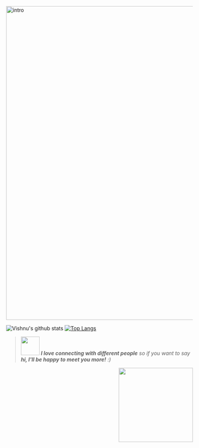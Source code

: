 <img width="845" alt="intro" src="https://user-images.githubusercontent.com/42809447/88397334-64c21c80-cde1-11ea-896c-017dcc4e7bc6.png">

![Vishnu's github stats](https://github-readme-stats.vercel.app/api?username=rogue-wild&show_icons=true&title_color=000000&icon_color=03910a&text_color=525252&bg_color=d9f6f9)
[![Top Langs](https://github-readme-stats.vercel.app/api/top-langs/?username=rogue-wild&hide=javascript,html,css&show_icons=true&line_height=22&title_color=000000&icon_color=03910a&text_color=525252&bg_color=d9f6f9)](https://github.com/rogue-wild/github-readme-stats)



><img src="https://media.giphy.com/media/LnQjpWaON8nhr21vNW/giphy.gif" width="50"> <em><b>I love connecting with different people</b> so if you want to say <b>hi, I'll be happy to meet you more!</b> :)</em>

<img align='right' src='https://media.giphy.com/media/bcKmIWkUMCjVm/giphy.gif' width='200"'>
